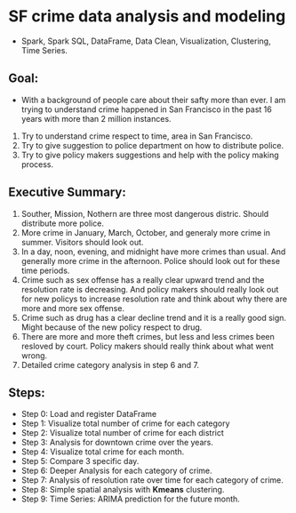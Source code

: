 
# SF crime data analysis and modeling

- Spark, Spark SQL, DataFrame, Data Clean, Visualization, Clustering, Time Series.

## Goal:
- With a background of people care about their safty more than ever. I am trying to understand crime happened in San Francisco in the past 16 years with more than 2 million instances.

1. Try to understand crime respect to time, area in San Francisco.
2. Try to give suggestion to police department on how to distribute police.
3. Try to give policy makers suggestions and help with the policy making process.

## Executive Summary:

1. Souther, Mission, Nothern are three most dangerous distric. Should distribute more police.
2. More crime in January, March, October, and generaly more crime in summer. Visitors should look out.
3. In a day, noon, evening, and midnight have more crimes than usual. And generally more crime in the afternoon. Police should look out for these time periods.
4. Crime such as sex offense has a really clear upward trend and the resolution rate is decreasing. And policy makers should really look out for new policys to increase resolution rate and think about why there are more and more sex offense.
5. Crime such as drug has a clear decline trend and it is a really good sign. Might because of the new policy respect to drug. 
6. There are more and more theft crimes, but less and less crimes been resloved by court. Policy makers should really think about what went wrong.
7. Detailed crime category analysis in step 6 and 7.

## Steps:
- Step 0: Load and register DataFrame
- Step 1: Visualize total number of crime for each category
- Step 2: Visualize total number of crime for each district
- Step 3: Analysis for downtown crime over the years.
- Step 4: Visualize total crime for each month.
- Step 5: Compare 3 specific day.
- Step 6: Deeper Analysis for each category of crime.
- Step 7: Analysis of resolution rate over time for each category of crime.
- Step 8: Simple spatial analysis with **Kmeans** clustering.
- Step 9: Time Series: ARIMA prediction for the future month.
